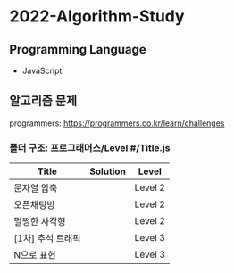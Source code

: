 # 2022-Algorithm-Study

## Programming Language
- JavaScript

## 알고리즘 문제
programmers: https://programmers.co.kr/learn/challenges

### 폴더 구조: 프로그래머스/Level #/Title.js

| Title | Solution | Level |
| --- | --- | --- |
| 문자열 압축 | | Level 2 |
| 오픈채팅방 | | Level 2 |
| 멀쩡한 사각형 | | Level 2 | 
| [1차] 추석 트래픽 | | Level 3 |
| N으로 표현 | | Level 3 | 

